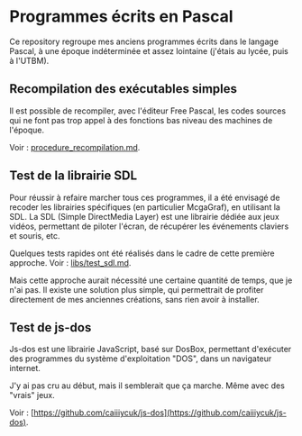 # Programmes écrits en Pascal

Ce repository regroupe mes anciens programmes écrits dans le langage Pascal, à une époque indéterminée et assez lointaine (j'étais au lycée, puis à l'UTBM).


## Recompilation des exécutables simples

Il est possible de recompiler, avec l'éditeur Free Pascal, les codes sources qui ne font pas trop appel à des fonctions bas niveau des machines de l'époque.

Voir : [procedure_recompilation.md](procedure_recompilation.md).


## Test de la librairie SDL

Pour réussir à refaire marcher tous ces programmes, il a été envisagé de recoder les librairies spécifiques (en particulier McgaGraf), en utilisant la SDL. La SDL (Simple DirectMedia Layer) est une librairie dédiée aux jeux vidéos, permettant de piloter l'écran, de récupérer les événements claviers et souris, etc.

Quelques tests rapides ont été réalisés dans le cadre de cette première approche. Voir : [libs/test_sdl.md](libs/test_sdl.md).

Mais cette approche aurait nécessité une certaine quantité de temps, que je n'ai pas. Il existe une solution plus simple, qui permettrait de profiter directement de mes anciennes créations, sans rien avoir à installer.


## Test de js-dos

Js-dos est une librairie JavaScript, basé sur DosBox, permettant d'exécuter des programmes du système d'exploitation "DOS", dans un navigateur internet.

J'y ai pas cru au début, mais il semblerait que ça marche. Même avec des "vrais" jeux.

Voir : [https://github.com/caiiiycuk/js-dos](https://github.com/caiiiycuk/js-dos).


